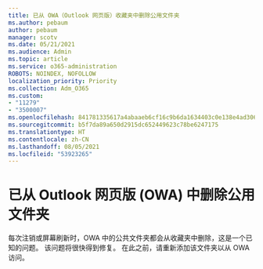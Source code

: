 ```yaml
---
title: 已从 OWA（Outlook 网页版）收藏夹中删除公用文件夹
ms.author: pebaum
author: pebaum
manager: scotv
ms.date: 05/21/2021
ms.audience: Admin
ms.topic: article
ms.service: o365-administration
ROBOTS: NOINDEX, NOFOLLOW
localization_priority: Priority
ms.collection: Adm_O365
ms.custom:
- "11279"
- "3500007"
ms.openlocfilehash: 841781335617a4abaaeb6cf16c9b6da1634403c0e138e4ad306a109fd474a230
ms.sourcegitcommit: b5f7da89a650d2915dc652449623c78be6247175
ms.translationtype: HT
ms.contentlocale: zh-CN
ms.lasthandoff: 08/05/2021
ms.locfileid: "53923265"
---
```

# <a name="public-folder-removed-from-outlook-on-the-web-owa-favorites"></a>已从 Outlook 网页版 (OWA) 中删除公用文件夹

每次注销或屏幕刷新时，OWA 中的公共文件夹都会从收藏夹中删除，这是一个已知的问题。 该问题将很快得到修复。 在此之前，请重新添加该文件夹以从 OWA 访问。